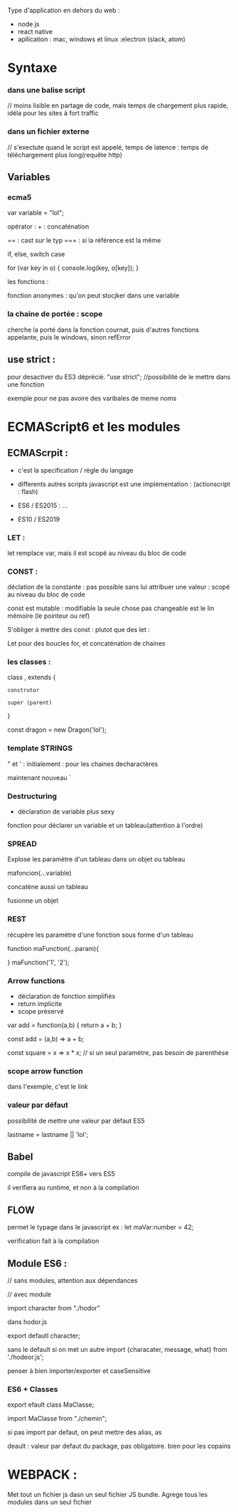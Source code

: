 Type d'application en dehors du web :
- node js
- react native
- apllication : mac, windows et linux :electron (slack, atom)


# Syntaxe

### dans une balise script

<script >alert('lol'); </script>  // moins lisible en partage de code, mais temps de chargement plus rapide, idéla pour les sites à fort traffic
### dans un fichier externe
<script scr="lol.js"> </script>   // s'exectute quand le script est appelé, temps de latence : temps de téléchargement plus long(requête http)

## Variables

### ecma5

var variable = "lol";

opérator : + : concaténation

== : cast sur le typ
=== : si la référence est la même


if, else, switch case

for (var key in o) {
    console.log(key, o[key]);
}


les fonctions :

fonction anonymes : qu'on peut stocjker dans une variable


### la chaine de portée : scope

cherche la porté dans la fonction cournat, puis d'autres fonctions appelante, puis le windows, sinon refError


## use strict :
pour desactiver du ES3 déprécié.
"use strict"; //possibilité de le mettre dans une fonction

exemple pour ne pas avoire des varibales de meme noms


# ECMAScript6 et les modules


## ECMAScrpit :

- c'est la specification / règle du langage
- differents autres scripts
javascript est une implémentation :
(actionscript : flash)

-  ES6 / ES2015 : 
...
- ES10 / ES2019

### LET :
let remplace var, mais il est scopé au niveau du bloc de code

### CONST : 
déclation de la constante :
pas possible sans lui attribuer une valeur :
scopé au niveau du bloc de code

const est mutable : modifiable 
la seule chose pas changeable est le lin mémoire (le pointeur ou ref)

S'obliger à mettre des const : plutot que des let :

Let pour des boucles for, et concaténation de chaines

### les classes :

class , extends {

    construtor

    super (parent)
}

const dragon = new Dragon('lol');


### template STRINGS

" et ' : initialement : pour les chaines decharactères

maintenant nouveau `


### Destructuring

- déclaration de variable plus sexy

fonction pour déclarer un variable et un tableau(attention à l'ordre)


### SPREAD 

Explose les paramètre d'un tableau dans un objet ou tableau

mafoncion(...variable)

concatène aussi un tableau

fusionne un objet


### REST

récupère les paramètre d'une fonction sous forme d'un tableau


function maFunction(...param){

}
maFunction('1', '2');


### Arrow functions

- déclaration de fonction simplifiés
- return implicite
- scope préservé


var add = function(a,b) {
    return a + b;
}

const add = (a,b) => a + b;


const square = x => x * x; // si un seul paramètre, pas besoin de parenthèse


### scope arrow function

dans l'exemple, c'est le link


### valeur par défaut

possibilité de mettre une valeur par défaut
ES5 

lastname = lastname || 'lol';



## Babel 

compile de javascript ES6+ vers ES5

il verifiera au runtime, et non à la compilation


## FLOW 

permet le typage dans le javascript
ex : 
let maVar:number = 42;

verification fait à la compilation


## Module ES6 :

// sans modules, attention aux dépendances
<script scr="lol1.js"> </script>
<script scr="lol2.js"> </script>
<script scr="lol3.js"> </script>

// avec module
<script scr="main.js"> </script>


import character from "./hodor"


dans hodor.js

export defautl character;


sans le default si on met un autre
import {characater, message, what} from './hodeor.js';

penser à bien importer/exporter et caseSensitive

### ES6 + Classes


export efault class MaClasse;


import MaClasse from "./chemin";

si pas import par defaut, on peut mettre des alias, as

deault : valeur par defaut du package, pas obligatoire. bien pour les copains




# WEBPACK :

Met tout un fichier js dasn un seul fichier JS bundle. Agrege tous les modules dans un seul fichier




